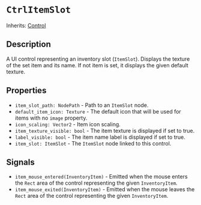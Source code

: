# `CtrlItemSlot`

Inherits: [Control](https://docs.godotengine.org/en/stable/classes/class_control.html)

## Description

A UI control representing an inventory slot (`ItemSlot`). Displays the texture of the set item and its name. If not item is set, it displays the given default texture.

## Properties

- `item_slot_path: NodePath` - Path to an `ItemSlot` node.
- `default_item_icon: Texture` - The default icon that will be used for items with no `image` property.
- `icon_scaling: Vector2` - Item icon scaling.
- `item_texture_visible: bool` - The item texture is displayed if set to true.
- `label_visible: bool` - The item name label is displayed if set to true.
- `item_slot: ItemSlot` - The `ItemSlot` node linked to this control.

## Signals

- `item_mouse_entered(InventoryItem)` - Emitted when the mouse enters the `Rect` area of the control representing the given `InventoryItem`.
- `item_mouse_exited(InventoryItem)` - Emitted when the mouse leaves the `Rect` area of the control representing the given `InventoryItem`.
